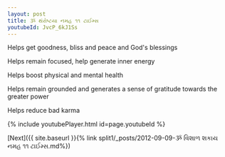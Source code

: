 ```yaml
---
layout: post
title: ૐ થંરોષ્ટયા નમહ ૧૧ ટાઈમ્સ
youtubeId: JvcP_6kJ1Ss
---
```

 
 
Helps get goodness, bliss and peace and God's blessings
 
Helps remain focused, help generate inner energy 
 
Helps boost physical and mental health 
 
Helps remain grounded and generates a sense of gratitude towards the greater power 
 
Helps reduce bad karma
 
 
 
 


{% include youtubePlayer.html id=page.youtubeId %}
 
[Next]({{ site.baseurl }}{% link  split1/_posts/2012-09-09-ૐ વિશાળ શકાય નમહ ૧૧ ટાઈમ્સ.md%})
 
